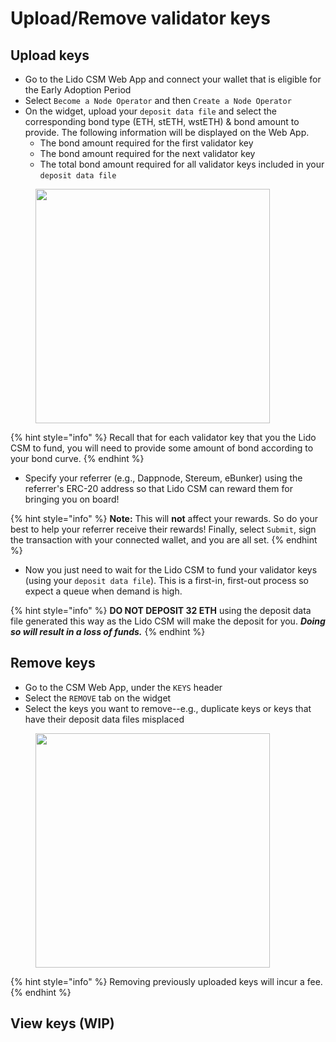 # Upload/Remove validator keys

## Upload keys

* Go to the Lido CSM Web App and connect your wallet that is eligible for the Early Adoption Period
* Select `Become a Node Operator` and then `Create a Node Operator`
* On the widget, upload your `deposit data file` and select the corresponding bond type (ETH, stETH, wstETH) & bond amount to provide. The following information will be displayed on the Web App.
  * The bond amount required for the first validator key
  * The bond amount required for the next validator key
  * The total bond amount required for all validator keys included in your `deposit data file`

<figure><img src="../../.gitbook/assets/Screenshot 2024-06-27 at 6.07.12 PM.png" alt="" width="375"><figcaption></figcaption></figure>

{% hint style="info" %}
Recall that for each validator key that you the Lido CSM to fund, you will need to provide some amount of bond according to your bond curve.
{% endhint %}

* Specify your referrer (e.g., Dappnode, Stereum, eBunker) using the referrer's ERC-20 address so that Lido CSM can reward them for bringing you on board!&#x20;

{% hint style="info" %}
**Note:** This will **not** affect your rewards. So do your best to help your referrer receive their rewards! Finally, select `Submit`, sign the transaction with your connected wallet, and you are all set.
{% endhint %}

* Now you just need to wait for the Lido CSM to fund your validator keys (using your `deposit data file`). This is a first-in, first-out process so expect a queue when demand is high.&#x20;

{% hint style="info" %}
**DO NOT DEPOSIT 32 ETH** using the deposit data file generated this way as the Lido CSM will make the deposit for you. _**Doing so will result in a loss of funds.**_
{% endhint %}

## Remove keys

* Go to the CSM Web App, under the `KEYS` header
* Select the `REMOVE` tab on the widget
* Select the keys you want to remove--e.g., duplicate keys or keys that have their deposit data files misplaced

<figure><img src="../../.gitbook/assets/Screenshot 2024-06-27 at 6.12.59 PM.png" alt="" width="375"><figcaption></figcaption></figure>

{% hint style="info" %}
Removing previously uploaded keys will incur a fee.
{% endhint %}

## View keys (WIP)

